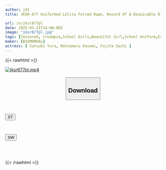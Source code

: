 ```yaml
---
author: j91
title: JKSR-677 Uniformed Lolita Forced Rape, Record Of A Despicable Old Man's Insemination. 3 Women Driven To The Edge By Dirty, Smelly, And Huge Old Men.

url: /v/jksr677pl
date: 2025-03-21T14:00:00Z
image: "jksr677pl.jpg"
tags: [Censored, Creampie,School Girls,Beautiful Girl,School Uniform,Evil	]
maker: [BIGMORKAL]
actress: [ Satsuki Yura, Matsumaru Kasumi, Fujita Sachi ]
---
```



{{< rawhtml >}}

<div class="video" data-videoid="klxLdW0QA8tOVWb">
    <a href="javascript:;">
        <img src="/v/jksr677pl/jksr677pl.jpg" width="WIDTH" height="HEIGHT" alt="jksr677pl.mp4" loading="lazy">
    </a>
</div>

<script type="text/javascript" src="https://j91.asia/asset/on-demand-st.js"></script>

<br>
  <link rel="stylesheet" href="https://j91.asia/asset/bs5.css">
  
  <center>
  <button class="btn btn-primary" type="button" data-bs-toggle="collapse" data-bs-target=".multi-collapse" aria-expanded="false" aria-controls="multiCollapseExample1 multiCollapseExample2"><h2>Download</h2></button></center>
</p>
<div class="row">
  <div class="col">
    <div class="collapse multi-collapse" id="multiCollapseExample1">
      <div class="card card-body">
	      	      <br>
<div class="buttons">  
<p><a href="/v/jksr677pl/st.html" target="_blank"><button class="btn-hover color-3"><i class="fa fa-download"></i> ST</button></a></p></div>
    </div>
  </div>
</div>
  <div class="col">
    <div class="collapse multi-collapse" id="multiCollapseExample2">
      <div class="card card-body">
	      <br>
<div class="buttons">
<p><a href="/v/jksr677pl/sw.html" target="_blank"><button class="btn-hover color-2"><i class="fa fa-download"></i> SW</button></a></p></div>
<br><br>
      </div>
    </div>
  </div>
</div>

{{< /rawhtml >}}